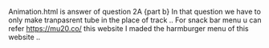 Animation.html is answer of question 2A {part b}
  In that question we have to only make tranpasrent tube in the place of track ..
For snack bar menu u can refer https://mu20.co/ this website I maded the harmburger menu of this website ..
